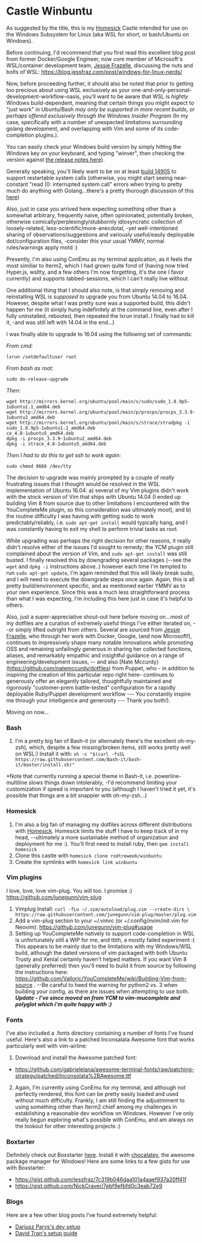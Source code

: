 # Castle Winbuntu

As suggested by the title, this is my [Homesick](https://github.com/technicalpickles/homesick) Castle intended for use on the Windows Subsystem for Linux (aka WSL for short, or bash/Ubuntu on Windows).

Before continuing, I'd recommend that you first read this excellent blog post from former Docker/Google Engineer, now core member of Microsoft's WSL/container development team, [Jessie Frazelle](https://github.com/jessfraz), discussing the nuts and bolts of WSL: https://blog.jessfraz.com/post/windows-for-linux-nerds/  

Now, before proceeding further, it should also be noted that prior to getting too precious about using WSL exclusively as your one-and-only-personal-development-workflow-oasis, you'll want to be aware that WSL is *hightly* Windows build-dependent, meaning that certain things you might expect to "just work" in Ubuntu/Bash *may only be supported in more recent builds, or perhaps offered exclusively through the Windows Insider Program* (In my case, specifically with a number of unexpected limitations surrounding golang development, and overlapping with Vim and some of its code-completion plugins.).

You can easily check your Windows build version by simply hitting the Windows key on your keyboard, and typing "winver", then checking the version against [the release notes here](https://msdn.microsoft.com/en-us/commandline/wsl/release_notes)).

Generally speaking, you'll likely want to be on at least [build 14905](https://msdn.microsoft.com/en-us/commandline/wsl/release_notes#build-14905) to support restartable system calls (otherwise, you might start seeing near-constant "read |0: interrupted system call" errors when trying to pretty much do anything with Golang...there's a pretty thorough discussion of this [here](https://github.com/Microsoft/BashOnWindows/issues/1198))

Also, just in case you arrived here expecting something other than a somewhat arbitrary, frequently naive, often opinionated, potentially broken, otherwise comically/perplexingly/stubbornly idiosyncratic collection of loosely-related, less-scientific/more-anecdotal, -yet well-intentioned sharing of observations/suggestions and variously useful/easily deployable dot/configuration files, -consider this your usual YMMV, normal rules/warnings apply motd :)

Presently, I'm also using ConEmu as my terminal application, as it feels the most similiar to Iterm2, which I had grown quite fond of (having now tried Hyper.js, wsltty, and a few others I'm now forgetting, it's the one I favor currently) and supports tabbed-sessions, which I can't really live without.

One additional thing that I should also note, is that simply removing and reinstalling WSL is *supposed to* upgrade you from Ubuntu 14.04 to 16.04.  However, despite what I was pretty sure was a supported build, this didn't happen for me (it simply hung indefinitely at the command line, even after I fully uninstalled, rebooted, then repeated the lxrun install..I finally had to kill it, -and was still left with 14.04 in the end...) 

I was finally able to upgrade to 16.04 using the following set of commands:


*From cmd:*
```
lxrun /setdefaultuser root
```
*From bash as root:*
```
sudo do-release-upgrade
```
*Then:*
```
wget http://mirrors.kernel.org/ubuntu/pool/main/s/sudo/sudo_1.8.9p5-1ubuntu1.1_amd64.deb
wget http://mirrors.kernel.org/ubuntu/pool/main/p/procps/procps_3.3.9-1ubuntu2_amd64.deb
wget http://mirrors.kernel.org/ubuntu/pool/main/s/strace/stradpkg -i sudo_1.8.9p5-1ubuntu1.1_amd64.deb
ce_4.8-1ubuntu5_amd64.deb
dpkg -i procps_3.3.9-1ubuntu2_amd64.deb
dpkg -i strace_4.8-1ubuntu5_amd64.deb
```

*Then I had to do this to get ssh to work again:*
```
sudo chmod 0666 /dev/tty
```

The decision to upgrade was mainly prompted by a couple of *really* frustrating issues that I thought would be resolved in the WSL implementation of Ubuntu 16.04: a) several of my Vim plugins didn't work with the stock version of Vim that ships with Ubuntu 14.04 (I ended up building Vim 8 from source due to other limitations I encountered with the YouCompleteMe plugin, so this consideration was ultimately moot), and b) the routine difficulty I was having with getting sudo to work predictably/reliably, i.e. `sudo apt-get install` would typically hang, and I was constantly having to exit my shell to perform trivial tasks as root.

While upgrading was perhaps the right decision for other reasons, it really didn't resolve either of the issues I'd sought to remedy; the YCM plugin still complained about the version of Vim, and `sudo apt-get install` was still busted. I finally resolved this by downgrading several packages (--see the `wget` and `dpkg -i` instructions above..) however each time I'm tempted to run `sudo apt-get update`, I'm again reminded that this will likely break sudo, and I will need to execute the downgrade steps once again.  Again, this is all pretty build/environment specific, and as mentioned earlier YMMV as to your own experience. Since this was a much less straightforward process than what I was expecting, I'm including this here just in case it's helpful to others.

Also, just a super-appreciative shout-out here before moving on...most of my dotfiles are a curation of extremely useful things I've either iterated on, --or simply lifted outright from others. Several are sourced from [Jessie Frazelle](https://github.com/jessfraz/dotfiles), who through her work with Docker, Google, (and now Microsoft!), continues to impressively shape many notable innovations while promoting OSS and remaining unfailingly generous in sharing her collected functions, aliases, and remarkably empathic and insightful guidance on a range of engineering/development issues, -- and also [Nate Mccurdy}(https://github.com/natemccurdy/dotfiles) from Puppet, who - in addition to inspiring the creation of this particular repo right here- continues to generously offer an elegantly tailored, thoughtfully maintained and rigorously "customer-prem battle-tested" configuration for a rapidly deployable Ruby/Puppet development workflow  --- You constantly inspire me through your intelligence and generosity --- Thank you both!).


Moving on now...

### Bash

1. I'm a pretty big fan of Bash-it (or alternately there's the excellent oh-my-zsh), which, despite a few missing/broken items, still works pretty well on WSL:)  Install it with: `sh -c "$(curl -fsSL https://raw.githubusercontent.com/Bash-it/bash-it/master/install.sh)"` 

*Note that currently running a special theme in Bash-it, i.e. powerline-multiline slows things down intolerably, -I'd recommend limiting your customization if speed is important to you (although I haven't tried it yet, it's possible that things are a bit snappier with oh-my-zsh...)


### Homesick

1. I'm also a big fan of managing my dotfiles across different distributions with [Homesick](https://github.com/technicalpickles/homesick). Homesick limits the stuff I have to keep track of in my head, --ultimately a more sustainable method of organization and deployment for me :). You'll first need to install ruby, then `gem install homesick`
1. Clone this castle with `homesick clone rodtreweek/winbuntu`
1. Create the symlinks with `homesick link winbuntu`

### Vim plugins

I love, love, love vim-plug. You will too. I promise :)
https://github.com/junegunn/vim-plug

1. Vimplug Install: `curl -fLo ~/.vim/autoload/plug.vim --create-dirs \
    https://raw.githubusercontent.com/junegunn/vim-plug/master/plug.vim`
1. Add a vim-plug section to your ~/.vimrc (or ~/.config/nvim/init.vim for Neovim):
https://github.com/junegunn/vim-plug#usage
1. Setting up YouCompleteMe natively to support code-completion in WSL is unfortunately still a WIP for me, and tbth, a mostly failed experiment :( This appears to be mainly due to the limitations with my Windows/WSL build, although the dated versions of vim packaged with both Ubuntu Trusty and Xenial certainly haven't helped matters. If you want Vim 8 (generally preferred) then you'll need to build it from source by following the instructions here: https://github.com/Valloric/YouCompleteMe/wiki/Building-Vim-from-source . --Be careful to heed the warning for python2 vs. 3 when building your config, as there are issues when attempting to use both. ***Update - I've since moved on from YCM to vim-mucomplete and polyglot which i'm quite happy with :)***

### Fonts

I've also included a .fonts directory containing a number of fonts I've found useful. Here's also a link to a patched Inconsalata Awesome font that works particularly well with vim-airline:

1. Download and install the Awesome patched font:
  * <https://github.com/gabrielelana/awesome-terminal-fonts/raw/patching-strategy/patched/Inconsolata%2BAwesome.ttf>
2. Again, I'm currently using ConEmu for my terminal, and although not perfectly rendered, this font can be pretty easily loaded and used without much difficulty. Frankly, I am still finding the adjustmment to using something other than Iterm2 chief among my challenges in establishing a reasonable dev workflow on Windows.  However I've only really begun exploring what's possible with ConEmu, and am always on the lookout for other interesting projects :)

### Boxtarter

Definitely check out Boxstarter [here](http://boxstarter.org/InstallBoxstarter). Install it with [chocalatey](https://chocolatey.org/), the awesome package manager for Windows!  Here are some links to a few gists for use with Boxstarter:
* <https://gist.github.com/jessfraz/7c319b046daa101a4aaef937a20ff41f>
* <https://gist.github.com/NickCraver/7ebf9efbfd0c3eab72e9>

### Blogs

Here are a few other blog posts I've found extremely helpful:

* [Dariusz Parys's dev setup](https://medium.com/@dariuszparys/my-windows-10-dev-setup-67d7aecb63a6)
* [David Tran's setup guide](https://davidtranscend.com/blog/windows-terminal-workflow-guide)

